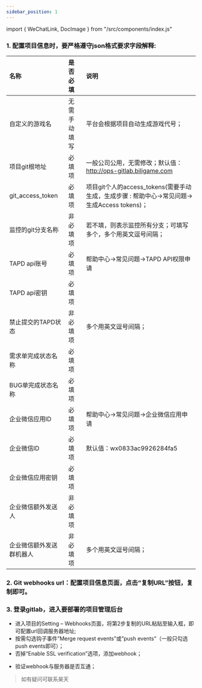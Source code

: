 ```yaml
---
sidebar_position: 1
---
```

import { WeChatLink, DocImage } from "/src/components/index.js"

### 1. 配置项目信息时，要严格遵守json格式要求字段解释:
| 名称 | 是否必填 | 说明 |
| :-----| :---- | :---- |
| 自定义的游戏名 | 无需手动填写 | 平台会根据项目自动生成游戏代号； |
| 项目git根地址 | 必填项 | 一般公司公用，无需修改；默认值：http://ops-gitlab.biligame.com |
| git_access_token | 必填项 | 项目git个人的access_tokens(需要手动生成，生成步骤 : 帮助中心->常见问题->生成Access tokens)； |
| 监控的git分支名称 | 非必填项 | 若不填，则表示监控所有分支；可填写多个，多个用英文逗号间隔； |
| TAPD api账号 | 必填项 | 帮助中心->常见问题->TAPD API权限申请 |
| TAPD api密钥 | 必填项 |  |
| 禁止提交的TAPD状态 | 非必填项 | 多个用英文逗号间隔； |
| 需求单完成状态名称 | 必填项 |  |
| BUG单完成状态名称 | 必填项 |  |
| 企业微信应用ID | 必填项 | 帮助中心->常见问题->企业微信应用申请 |
| 企业微信ID | 必填项 | 默认值：wx0833ac9926284fa5 |
| 企业微信应用密钥 | 必填项 |  |
| 企业微信额外发送人 | 非必填项 |  |
| 企业微信额外发送群机器人 | 非必填项 | 多个用英文逗号间隔； |
### 2. Git webhooks url：配置项目信息页面，点击“复制URL”按钮，复制即可。
### 3. 登录gitlab，进入要部署的项目管理后台
* 进入项目的Setting – Webhooks页面，将第2步复制的URL粘贴至输入框，即可配置url回调服务器地址;
* 按需勾选钩子事件”Merge request events”或”push events”（一般只勾选push events即可）；
* 否掉“Enable SSL verification”选项，添加webhook；

<DocImage src='gitwebhooks/pic2.ee041857.png'></DocImage>

* 验证webhook与服务器是否互通；

<DocImage src='gitwebhooks/pic3.4f14c187.png'></DocImage>


> 如有疑问可联系<WeChatLink name='昊天'>昊天</WeChatLink>